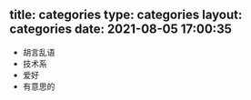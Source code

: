 title: categories
type: categories
layout: categories
date: 2021-08-05 17:00:35
---
- 胡言乱语
- 技术系
- 爱好
- 有意思的